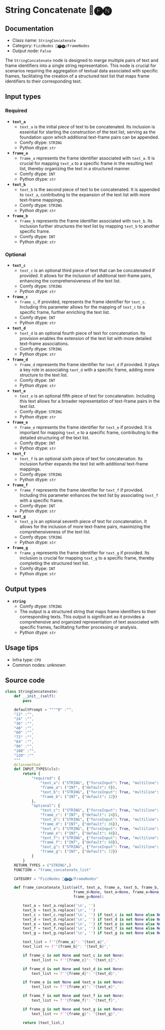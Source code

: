 # String Concatenate 📅🅕🅝
## Documentation
- Class name: `StringConcatenate`
- Category: `FizzNodes 📅🅕🅝/FrameNodes`
- Output node: `False`

The `StringConcatenate` node is designed to merge multiple pairs of text and frame identifiers into a single string representation. This node is crucial for scenarios requiring the aggregation of textual data associated with specific frames, facilitating the creation of a structured text list that maps frame identifiers to their corresponding text.
## Input types
### Required
- **`text_a`**
    - `text_a` is the initial piece of text to be concatenated. Its inclusion is essential for starting the construction of the text list, serving as the foundation upon which additional text-frame pairs can be appended.
    - Comfy dtype: `STRING`
    - Python dtype: `str`
- **`frame_a`**
    - `frame_a` represents the frame identifier associated with `text_a`. It is crucial for mapping `text_a` to a specific frame in the resulting text list, thereby organizing the text in a structured manner.
    - Comfy dtype: `INT`
    - Python dtype: `str`
- **`text_b`**
    - `text_b` is the second piece of text to be concatenated. It is appended to `text_a`, contributing to the expansion of the text list with more text-frame mappings.
    - Comfy dtype: `STRING`
    - Python dtype: `str`
- **`frame_b`**
    - `frame_b` represents the frame identifier associated with `text_b`. Its inclusion further structures the text list by mapping `text_b` to another specific frame.
    - Comfy dtype: `INT`
    - Python dtype: `str`
### Optional
- **`text_c`**
    - `text_c` is an optional third piece of text that can be concatenated if provided. It allows for the inclusion of additional text-frame pairs, enhancing the comprehensiveness of the text list.
    - Comfy dtype: `STRING`
    - Python dtype: `str`
- **`frame_c`**
    - `frame_c`, if provided, represents the frame identifier for `text_c`. Including this parameter allows for the mapping of `text_c` to a specific frame, further enriching the text list.
    - Comfy dtype: `INT`
    - Python dtype: `str`
- **`text_d`**
    - `text_d` is an optional fourth piece of text for concatenation. Its provision enables the extension of the text list with more detailed text-frame associations.
    - Comfy dtype: `STRING`
    - Python dtype: `str`
- **`frame_d`**
    - `frame_d` represents the frame identifier for `text_d` if provided. It plays a key role in associating `text_d` with a specific frame, adding more structure to the text list.
    - Comfy dtype: `INT`
    - Python dtype: `str`
- **`text_e`**
    - `text_e` is an optional fifth piece of text for concatenation. Including this text allows for a broader representation of text-frame pairs in the text list.
    - Comfy dtype: `STRING`
    - Python dtype: `str`
- **`frame_e`**
    - `frame_e` represents the frame identifier for `text_e` if provided. It is important for mapping `text_e` to a specific frame, contributing to the detailed structuring of the text list.
    - Comfy dtype: `INT`
    - Python dtype: `str`
- **`text_f`**
    - `text_f` is an optional sixth piece of text for concatenation. Its inclusion further expands the text list with additional text-frame mappings.
    - Comfy dtype: `STRING`
    - Python dtype: `str`
- **`frame_f`**
    - `frame_f` represents the frame identifier for `text_f` if provided. Including this parameter enhances the text list by associating `text_f` with a specific frame.
    - Comfy dtype: `INT`
    - Python dtype: `str`
- **`text_g`**
    - `text_g` is an optional seventh piece of text for concatenation. It allows for the inclusion of more text-frame pairs, maximizing the comprehensiveness of the text list.
    - Comfy dtype: `STRING`
    - Python dtype: `str`
- **`frame_g`**
    - `frame_g` represents the frame identifier for `text_g` if provided. Its inclusion is crucial for mapping `text_g` to a specific frame, thereby completing the structured text list.
    - Comfy dtype: `INT`
    - Python dtype: `str`
## Output types
- **`string`**
    - Comfy dtype: `STRING`
    - The output is a structured string that maps frame identifiers to their corresponding texts. This output is significant as it provides a comprehensive and organized representation of text associated with specific frames, facilitating further processing or analysis.
    - Python dtype: `str`
## Usage tips
- Infra type: `CPU`
- Common nodes: unknown


## Source code
```python
class StringConcatenate:
    def __init__(self):
        pass

    defaultPrompt = """"0" :"",
    "12" :"",
    "24" :"",
    "36" :"",
    "48" :"",
    "60" :"",
    "72" :"",
    "84" :"",
    "96" :"",
    "108" :"",
    "120" :""
    """
    @classmethod
    def INPUT_TYPES(cls):
        return {
            "required": {
                "text_a": ("STRING", {"forceInput": True, "multiline": True, "default": ""}),
                "frame_a": ("INT", {"default": 0}),
                "text_b": ("STRING", {"forceInput": True, "multiline": True, "default": ""}),
                "frame_b": ("INT", {"default": 12})
            },
            "optional": {
                "text_c": ("STRING", {"forceInput": True, "multiline": True, "default": ""}),
                "frame_c": ("INT", {"default": 24}),
                "text_d": ("STRING", {"forceInput": True, "multiline": True, "default": ""}),
                "frame_d": ("INT", {"default": 36}),
                "text_e": ("STRING", {"forceInput": True, "multiline": True, "default": ""}),
                "frame_e": ("INT", {"default": 48}),
                "text_f": ("STRING", {"forceInput": True, "multiline": True, "default": ""}),
                "frame_f": ("INT", {"default": 60}),
                "text_g": ("STRING", {"forceInput": True, "multiline": True, "default": ""}),
                "frame_g": ("INT", {"default": 72})
            }
        }
    RETURN_TYPES = ("STRING",)
    FUNCTION = "frame_concatenate_list"

    CATEGORY = "FizzNodes 📅🅕🅝/FrameNodes"

    def frame_concatenate_list(self, text_a, frame_a, text_b, frame_b, text_c=None, frame_c=None, text_d=None,
                               frame_d=None, text_e=None, frame_e=None, text_f=None, frame_f=None, text_g=None,
                               frame_g=None):

        text_a = text_a.replace('\n', '')
        text_b = text_b.replace('\n', '')
        text_c = text_c.replace('\n', '') if text_c is not None else None
        text_d = text_d.replace('\n', '') if text_d is not None else None
        text_e = text_e.replace('\n', '') if text_e is not None else None
        text_f = text_f.replace('\n', '') if text_f is not None else None
        text_g = text_g.replace('\n', '') if text_g is not None else None

        text_list = f'"{frame_a}": "{text_a}",'
        text_list += f'"{frame_b}": "{text_b}",'

        if frame_c is not None and text_c is not None:
            text_list += f'"{frame_c}": "{text_c}",'

        if frame_d is not None and text_d is not None:
            text_list += f'"{frame_d}": "{text_d}",'

        if frame_e is not None and text_e is not None:
            text_list += f'"{frame_e}": "{text_e}",'

        if frame_f is not None and text_f is not None:
            text_list += f'"{frame_f}": "{text_f}",'

        if frame_g is not None and text_g is not None:
            text_list += f'"{frame_g}": "{text_g}",'

        return (text_list,)

```
